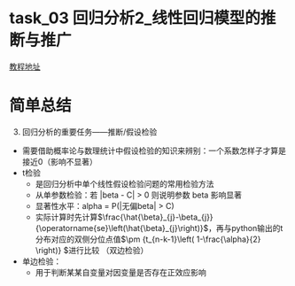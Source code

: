 # task_03 回归分析2_线性回归模型的推断与推广

[教程地址](https://github.com/Git-Model/Modeling-Universe/blob/main/Data%20Analysis%20and%20Statistical%20Modeling/task_03%20%E5%9B%9E%E5%BD%92%E5%88%86%E6%9E%902_%E7%BA%BF%E6%80%A7%E5%9B%9E%E5%BD%92%E6%A8%A1%E5%9E%8B%E7%9A%84%E6%8E%A8%E6%96%AD%E4%B8%8E%E6%8E%A8%E5%B9%BF/%E5%9B%9E%E5%BD%922.ipynb)

# 简单总结
3. 回归分析的重要任务——推断/假设检验
  * 需要借助概率论与数理统计中假设检验的知识来辨别：一个系数怎样子才算是接近0（影响不显著）
  * t检验
    * 是回归分析中单个线性假设检验问题的常用检验方法
    * 从单参数检验：若 |beta - C| > 0 则说明参数 beta 影响显著
    * 显著性水平：alpha = P(|无偏beta| > C)
    * 实际计算时先计算$\frac{\hat{\beta}_{j}-\beta_{j}}{\operatorname{se}\left(\hat{\beta}_{j}\right)}$，再与python输出的t分布对应的双侧分位点值$\pm {t_{n-k-1}\left( 1-\frac{\alpha}{2} \right)} $进行比较 （双边检验）
  * 单边检验：
    * 用于判断某某自变量对因变量是否存在正效应影响  
